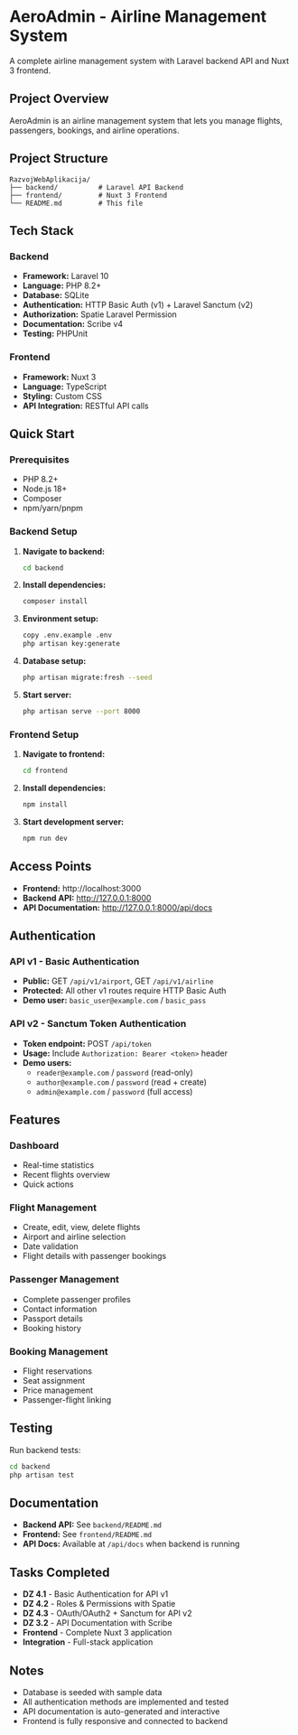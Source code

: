 # AeroAdmin - Airline Management System

A complete airline management system with Laravel backend API and Nuxt 3 frontend.

## Project Overview

AeroAdmin is an airline management system that lets you manage flights, passengers, bookings, and airline operations.

## Project Structure

```
RazvojWebAplikacija/
├── backend/          # Laravel API Backend
├── frontend/         # Nuxt 3 Frontend
└── README.md         # This file
```

## Tech Stack

### Backend
- **Framework:** Laravel 10
- **Language:** PHP 8.2+
- **Database:** SQLite
- **Authentication:** HTTP Basic Auth (v1) + Laravel Sanctum (v2)
- **Authorization:** Spatie Laravel Permission
- **Documentation:** Scribe v4
- **Testing:** PHPUnit

### Frontend
- **Framework:** Nuxt 3
- **Language:** TypeScript
- **Styling:** Custom CSS
- **API Integration:** RESTful API calls

## Quick Start

### Prerequisites
- PHP 8.2+
- Node.js 18+
- Composer
- npm/yarn/pnpm

### Backend Setup

1. **Navigate to backend:**
   ```bash
   cd backend
   ```

2. **Install dependencies:**
   ```bash
   composer install
   ```

3. **Environment setup:**
   ```bash
   copy .env.example .env
   php artisan key:generate
   ```

4. **Database setup:**
   ```bash
   php artisan migrate:fresh --seed
   ```

5. **Start server:**
   ```bash
   php artisan serve --port 8000
   ```

### Frontend Setup

1. **Navigate to frontend:**
   ```bash
   cd frontend
   ```

2. **Install dependencies:**
   ```bash
   npm install
   ```

3. **Start development server:**
   ```bash
   npm run dev
   ```

## Access Points

- **Frontend:** http://localhost:3000
- **Backend API:** http://127.0.0.1:8000
- **API Documentation:** http://127.0.0.1:8000/api/docs

## Authentication

### API v1 - Basic Authentication
- **Public:** GET `/api/v1/airport`, GET `/api/v1/airline`
- **Protected:** All other v1 routes require HTTP Basic Auth
- **Demo user:** `basic_user@example.com` / `basic_pass`

### API v2 - Sanctum Token Authentication
- **Token endpoint:** POST `/api/token`
- **Usage:** Include `Authorization: Bearer <token>` header
- **Demo users:**
  - `reader@example.com` / `password` (read-only)
  - `author@example.com` / `password` (read + create)
  - `admin@example.com` / `password` (full access)

## Features

### Dashboard
- Real-time statistics
- Recent flights overview
- Quick actions

### Flight Management
- Create, edit, view, delete flights
- Airport and airline selection
- Date validation
- Flight details with passenger bookings

### Passenger Management
- Complete passenger profiles
- Contact information
- Passport details
- Booking history

### Booking Management
- Flight reservations
- Seat assignment
- Price management
- Passenger-flight linking

## Testing

Run backend tests:
```bash
cd backend
php artisan test
```

## Documentation

- **Backend API:** See `backend/README.md`
- **Frontend:** See `frontend/README.md`
- **API Docs:** Available at `/api/docs` when backend is running

## Tasks Completed

- **DZ 4.1** - Basic Authentication for API v1
- **DZ 4.2** - Roles & Permissions with Spatie
- **DZ 4.3** - OAuth/OAuth2 + Sanctum for API v2
- **DZ 3.2** - API Documentation with Scribe
- **Frontend** - Complete Nuxt 3 application
- **Integration** - Full-stack application

## Notes

- Database is seeded with sample data
- All authentication methods are implemented and tested
- API documentation is auto-generated and interactive
- Frontend is fully responsive and connected to backend
